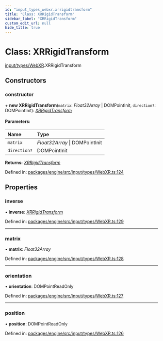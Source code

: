 ```yaml
---
id: "input_types_webxr.xrrigidtransform"
title: "Class: XRRigidTransform"
sidebar_label: "XRRigidTransform"
custom_edit_url: null
hide_title: true
---
```


# Class: XRRigidTransform

[input/types/WebXR](../modules/input_types_webxr.md).XRRigidTransform

## Constructors

### constructor

\+ **new XRRigidTransform**(`matrix`: *Float32Array* \| DOMPointInit, `direction?`: DOMPointInit): [*XRRigidTransform*](input_types_webxr.xrrigidtransform.md)

#### Parameters:

Name | Type |
:------ | :------ |
`matrix` | *Float32Array* \| DOMPointInit |
`direction?` | DOMPointInit |

**Returns:** [*XRRigidTransform*](input_types_webxr.xrrigidtransform.md)

Defined in: [packages/engine/src/input/types/WebXR.ts:124](https://github.com/xr3ngine/xr3ngine/blob/716a06460/packages/engine/src/input/types/WebXR.ts#L124)

## Properties

### inverse

• **inverse**: [*XRRigidTransform*](input_types_webxr.xrrigidtransform.md)

Defined in: [packages/engine/src/input/types/WebXR.ts:129](https://github.com/xr3ngine/xr3ngine/blob/716a06460/packages/engine/src/input/types/WebXR.ts#L129)

___

### matrix

• **matrix**: *Float32Array*

Defined in: [packages/engine/src/input/types/WebXR.ts:128](https://github.com/xr3ngine/xr3ngine/blob/716a06460/packages/engine/src/input/types/WebXR.ts#L128)

___

### orientation

• **orientation**: DOMPointReadOnly

Defined in: [packages/engine/src/input/types/WebXR.ts:127](https://github.com/xr3ngine/xr3ngine/blob/716a06460/packages/engine/src/input/types/WebXR.ts#L127)

___

### position

• **position**: DOMPointReadOnly

Defined in: [packages/engine/src/input/types/WebXR.ts:126](https://github.com/xr3ngine/xr3ngine/blob/716a06460/packages/engine/src/input/types/WebXR.ts#L126)
